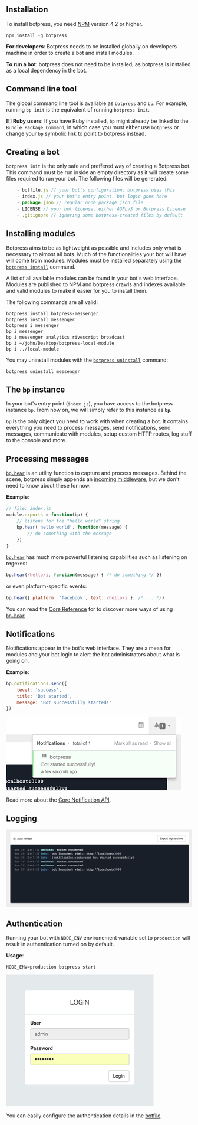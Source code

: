 ## Installation

To install botpress, you need [NPM](https://npmjs.com) version 4.2 or higher.

```
npm install -g botpress
```

**For developers**: Botpress needs to be installed globally on developers machine in order to create a bot and install modules. 

**To run a bot**: botpress does not need to be installed, as botpress is installed as a local dependency in the bot.

## Command line tool

The global command line tool is available as `botpress` and `bp`. For example, running `bp init` is the equivalent of running `botpress init`.

**[!] Ruby users**: If you have Ruby installed, `bp` might already be linked to the `Bundle Package Command`, in which case you must either use `botpress` or change your `bp` symbolic link to point to botpress instead.

## Creating a bot

`botpress init` is the only safe and preffered way of creating a Botpress bot. This command must be run inside an empty directory as it will create some files required to run your bot. The following files will be generated:

```js
    - botfile.js // your bot's configuration. botpress uses this
    - index.js // your bot's entry point. bot logic goes here
    - package.json // regular node package.json file
    - LICENSE // your bot license, either AGPLv3 or Botpress License
    - .gitignore // ignoring some botpress-created files by default
```

## Installing modules

Botpress aims to be as lightweight as possible and includes only what is necessary to almost all bots. Much of the functionalities your bot will have will come from modules. Modules must be installed separately using the [`botpress install`](TODO) command.

A list of all available modules can be found in your bot's web interface. Modules are published to NPM and botpress crawls and indexes available and valid modules to make it easier for you to install them.

The following commands are all valid:

```
botpress install botpress-messenger
botpress install messenger
botpress i messenger
bp i messenger
bp i messenger analytics rivescript broadcast
bp i ~/john/Desktop/botpress-local-module
bp i ../local-module
```

You may uninstall modules with the [`botpress uninstall`](TODO) command:

```
botpress uninstall messenger
```

## The `bp` instance

In your bot's entry point (`index.js`), you have access to the botpress instance `bp`. From now on, we will simply refer to this instance as **`bp`**.

`bp` is the only object you need to work with when creating a bot. It contains everything you need to process messages, send notifications, send messages, communicate with modules, setup custom HTTP routes, log stuff to the console and more.

## Processing messages

[`bp.hear`](TODO) is an utility function to capture and process messages. Behind the scene, botpress simply appends an [incoming middleware](TODO), but we don't need to know about these for now.

**Example**:
```js
// file: index.js
module.exports = function(bp) {
    // listens for the "hello world" string
    bp.hear('hello world', function(message) {
        // do something with the message
    })
}
```

[`bp.hear`](TODO) has much more powerful listening capabilities such as listening on regexes:

```js
bp.hear(/hello/i, function(message) { /* do something */ })
```

or even platform-specific events:

```js
bp.hear({ platform: 'facebook', text: /hello/i }, /* ... */)
```

You can read the [Core Reference](TODO) for to discover more ways of using [`bp.hear`](TODO)

## Notifications

Notifications appear in the bot's web interface. They are a mean for modules and your bot logic to alert the bot administrators about what is going on.

**Example**:

```js
bp.notifications.send({
    level: 'success',
    title: 'Bot started',
    message: 'Bot successfully started!'
})
```

![](/assets/screenshot-notifications)

Read more about the [Core Notification API](TODO).

## Logging

![](/assets/screenshot-logs.png)

## Authentication

Running your bot with `NODE_ENV` environement variable set to `production` will result in authentication turned on by default.

**Usage**:
```
NODE_ENV=production botpress start
```

![](/assets/screenshot-login.png)

You can easily configure the authentication details in the [botfile](TODO).